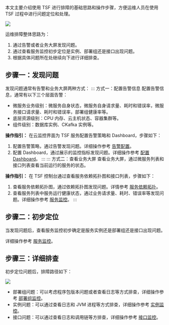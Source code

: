 本文主要介绍使用 TSF 进行排障的基础思路和操作步骤，方便运维人员在使用 TSF 过程中进行问题定位和处理。

![](https://main.qcloudimg.com/raw/b10fabe1e3ff526f4513a4e74f669bb7.png)

运维排障整体思路为：
1. 通过告警或者业务大屏发现问题。
2. 通过查看服务监控初步定位是实例、部署组还是接口出现问题。
3. 根据具体问题所在处继续向下进行详细排查。

## 步骤一：发现问题

发现问题通常有告警和业务大屏两种方式：
<dx-tabs>
::: 方式一：配置告警信息
配置告警信息，通常有以下三个层面告警：

- 微服务业务级别：微服务自身状态，微服务自身请求量、耗时和错误率，微服务接口请求量、耗时和错误率，部署组健康率等。
- 底层资源级别：CPU 内存、云主机状态、容器集群等。
- 组件级别：数据库实例、CKafka 实例等。

**操作指引：**
在云监控界面为 TSF 服务配置告警策略和 Dashboard，步骤如下：
1. 配置告警策略，通过告警发现问题。详细操作参考 [告警配置](https://cloud.tencent.com/document/product/649/38213)。
2. 配置 Dashboard，通过展示的监控指标发现问题。详细操作参考 [配置 Dashboard](https://cloud.tencent.com/document/product/649/55604)。
:::
::: 方式二：查看业务大屏
查看业务大屏，通过微服务列表和接口列表查看当前运行的服务的状态。

**操作指引：**
在 TSF 控制台通过查看服务依赖拓扑图和接口列表，步骤如下：
1. 查看服务依赖拓扑图，通过依赖拓扑图发现问题。详情参考 [服务依赖拓扑](https://cloud.tencent.com/document/product/649/15544)。
2. 查看服务列表中服务运行健康状态，通过业务请求量、耗时、错误率等发现问题。详细操作参考 [服务监控](https://cloud.tencent.com/document/product/649/45975)。
:::
</dx-tabs>



## 步骤二：初步定位

当发现问题后，查看服务监控初步确定是服务实例还是部署组还是接口出现问题。

详细操作参考 [服务监控](https://cloud.tencent.com/document/product/649/45975)。

## 步骤三：详细排查

初步定位问题后，排障路径如下：

![](https://main.qcloudimg.com/raw/704849f1933a7de9ea41ad324fda7d14.png)

- 部署组问题：可以考虑程序包版本问题或者查看日志等方式排查，详细操作参考 [部署组监控](https://cloud.tencent.com/document/product/649/55601)。
- 实例问题：可以通过查看日志和 JVM 进程等方式排查，详细操作参考 [实例监控](https://cloud.tencent.com/document/product/649/55599)。
- 接口问题：可以通过查看日志和调用链等方排查，详细操作参考 [接口监控](https://cloud.tencent.com/document/product/649/55600)。

